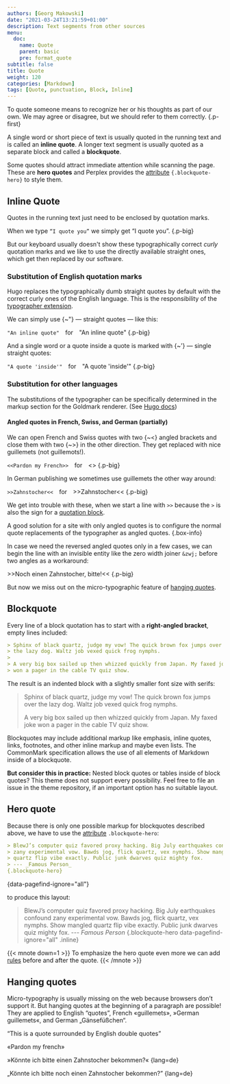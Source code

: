 ```yaml
---
authors: [Georg Makowski]
date: "2021-03-24T13:21:59+01:00"
description: Text segments from other sources
menu:
  doc:
    name: Quote
    parent: basic
    pre: format_quote
subtitle: false
title: Quote
weight: 120
categories: [Markdown]
tags: [Quote, punctuation, Block, Inline]
---
```


To quote someone means to recognize her or his thoughts as part of our own. We may agree or disagree, but we should refer to them correctly.
{.p-first} <!--more-->

A single word or short piece of text is usually quoted in the running text and is called an **inline quote**. A longer text segment is usually quoted as a separate block and called a **blockquote**.

Some quotes should attract immediate attention while scanning the page. These are **hero quotes** and Perplex provides the [attribute](/doc/enhancing/attribute) `{.blockquote-hero}` to style them.

## Inline Quote

Quotes in the running text just need to be enclosed by quotation marks.

When we type `“I quote you”` we simply get “I quote you”.
{.p-big}

But our keyboard usually doesn't show these typographically correct _curly_ quotation marks and we like to use the directly available straight ones, which get then replaced by our software.

### Substitution of English quotation marks

Hugo replaces the typographically dumb straight quotes by default with the correct curly ones of the English language. This is the responsibility of the [typographer extension](/doc/extended/typographer). 

We can simply use {~"} — straight quotes — like this:

`"An inline quote"`&emsp;for&emsp;"An inline quote"
{.p-big}

And a single word or a quote inside a quote is marked with {~\'} — single straight quotes:

`"A quote 'inside'"`&emsp;for&emsp;"A quote 'inside'"
{.p-big}

### Substitution for other languages

The substitutions of the typographer can be specifically determined in the markup section for the Goldmark renderer. (See [Hugo docs](https://gohugo.io/getting-started/configuration-markup/#goldmark))

#### Angled quotes in French, Swiss, and German (partially)

We can open French and Swiss quotes with two {~<} angled brackets and close them with two {~>} in the other direction. They get replaced with nice guillemets (not guillemots!).

`<<Pardon my French>>`&emsp;for&emsp;<<Pardon my French>>
{.p-big}

In German publishing we sometimes use guillemets the other way around:

`>>Zahnstocher<<`&emsp;for&emsp;>>Zahnstocher<<
{.p-big}

We get into trouble with these, when we start a line with `>>` because the `>` is also the sign for a [quotation block](#blockquote).

A good solution for a site with only angled quotes is to configure the normal quote replacements of the typographer as angled quotes.
{.box-info}

In case we need the reversed angled quotes only in a few cases, we can begin the line with an invisible entity like the zero width joiner `&zwj;` before two angles as a workaround:

&zwj;>>Noch einen Zahnstocher, bitte!<<
{.p-big}

But now we miss out on the micro-typographic feature of [hanging quotes](#hanging-quotes).

## Blockquote

Every line of a block quotation has to start with a **right-angled bracket**, empty lines included:

```md
> Sphinx of black quartz, judge my vow! The quick brown fox jumps over 
> the lazy dog. Waltz job vexed quick frog nymphs.
>
> A very big box sailed up then whizzed quickly from Japan. My faxed joke
> won a pager in the cable TV quiz show.
```

The result is an indented block with a slightly smaller font size with serifs:

> Sphinx of black quartz, judge my vow! The quick brown fox jumps over the lazy dog. Waltz job vexed quick frog nymphs.
>
> A very big box sailed up then whizzed quickly from Japan. My faxed joke won a pager in the cable TV quiz show.

Blockquotes may include additional markup like emphasis, inline quotes, links, footnotes, and other inline markup and maybe even lists. The CommonMark specification allows the use of all elements of Markdown inside of a blockquote.

**But consider this in practice:** Nested block quotes or tables inside of block quotes? This theme does not support every possibility. Feel free to file an issue in the theme repository, if an important option has no suitable layout.

## Hero quote

Because there is only one possible markup for blockquotes described above, we have to use the [attribute](/doc/enhancing/attribute) `.blockquote-hero`: 

```md
> BlewJ’s computer quiz favored proxy hacking. Big July earthquakes confound
> zany experimental vow. Bawds jog, flick quartz, vex nymphs. Show mangled
> quartz flip vibe exactly. Public junk dwarves quiz mighty fox.
> --- _Famous Person_
{.blockquote-hero}
```
{data-pagefind-ignore="all"}

to produce this layout:

> BlewJ’s computer quiz favored proxy hacking. Big July earthquakes confound zany experimental vow. Bawds jog, flick quartz, vex nymphs. Show mangled quartz flip vibe exactly. Public junk dwarves quiz mighty fox.
> --- _Famous Person_
{.blockquote-hero data-pagefind-ignore="all" .inline}

{{< mnote down=1 >}}
To emphasize the hero quote even more we can add [rules](/doc/basic/horizontal-rule) before and after the quote.
{{< /mnote >}}

## Hanging quotes

Micro-typography is usually missing on the web because browsers don’t support it. But hanging quotes at the beginning of a paragraph are possible! They are applied to English “quotes”, French «guillemets», »German guillemets«, and German „Gänsefüßchen“.

“This is a quote surrounded by English double quotes”

«Pardon my french»

»Könnte ich bitte einen Zahnstocher bekommen?«
{lang=de}

„Könnte ich bitte noch einen Zahnstocher bekommen?”
{lang=de}
